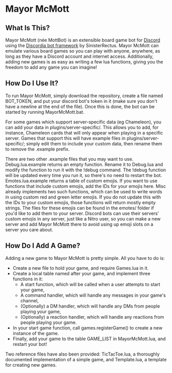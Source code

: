 # Mayor McMott
## What Is This?
Mayor McMott (née MottBot) is an extensible board game bot for [Discord](https://discord.com/) using the [Discordia bot framework](https://github.com/SinisterRectus/Discordia) by SinisterRectus. Mayor McMott can emulate various board games so you can play with anyone, anywhere, as long as they have a Discord account and internet access. Additionally, adding new games is as easy as writing a few lua functions, giving you the freedom to add any game you can imagine!

## How Do I Use It?
To run Mayor McMott, simply download the repository, create a file named BOT_TOKEN, and put your discord bot's token in it (make sure you don't have a newline at the end of the file). Once this is done, the bot can be started by running MayorMcMott.bat. 

For some games which support server-specific data (eg Chameleon), you can add your data in plugins/server-specific/. This allows you to add, for instance, Chameleon cards that will only appear when playing in a specific server. Games that support this will have example files in plugins/server-specific/; simply edit them to include your custom data, then rename them to remove the .example prefix.

There are two other .example files that you may want to use. Debug.lua.example returns an empty function. Rename it to Debug.lua and modify the function to run it with the !debug command. The !debug function will be updated every time you run it, so there's no need to restart the bot. Emotes.lua.example returns a table of custom emojis. If you want to use functions that include custom emojis, add the IDs for your emojis here. Misc already implements two such functions, which can be used to write words in using custom red and green letter emojis. If you do not update this with the IDs to your custom emojis, those functions will return mostly empty strings. The files for these emojis can be found in the emotes/ folder if you'd like to add them to your server. Discord bots can use their servers' custom emojis in any server, just like a Nitro user, so you can make a new server and add Mayor McMott there to avoid using up emoji slots on a server you care about.

## How Do I Add A Game?
Adding a new game to Mayor McMott is pretty simple. All you have to do is:
* Create a new file to hold your game, and require Games.lua in it.
* Create a local table named after your game, and implement three functions in it:
  * A start function, which will be called when a user attempts to start your game,
  * A command handler, which will handle any messages in your game's channel,
  * (Optionally) a DM handler, which will handle any DMs from people playing your game,
  * (Optionally) a reaction handler, which will handle any reactions from people playing your game.
* In your start game function, call games.registerGame() to create a new instance of the game.
* Finally, add your game to the table GAME_LIST in MayorMcMott.lua, and restart your bot!

Two reference files have also been provided: TicTacToe.lua, a thoroughly documented implementation of a simple game, and Template.lua, a template for creating new games.
